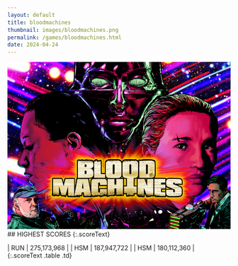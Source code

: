 ```yaml
---
layout: default
title: bloodmachines
thumbnail: images/bloodmachines.png
permalink: /games/bloodmachines.html
date: 2024-04-24
---
```


<img src="../images/bloodmachines.png" class="gameThumbnail img-fluid mx-auto align-middle">
## HIGHEST SCORES
{:.scoreText}

| RUN | 275,173,968 | 
| HSM | 187,947,722 | 
| HSM | 180,112,360 | 
{:.scoreText .table .td}
